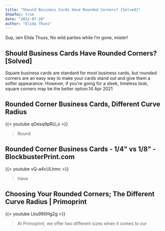 ```yaml
---
title: "Should Business Cards Have Rounded Corners? [Solved]"
ShowToc: true 
date: "2022-07-28"
author: "Elida Thuss" 
---
```


Sup, iam Elida Thuss, No wild parties while I’m gone, mister!
## Should Business Cards Have Rounded Corners? [Solved]
Square business cards are standard for most business cards, but rounded corners are an easy way to make your cards stand out and give them a softer appearance. However, if you're going for a sleek, timeless look, square corners may be the better option.14 Apr 2021

## Rounded Corner Business Cards, Different Curve Radius
{{< youtube qOesq9pRU_o >}}
>Round

## Rounded Corner Business Cards - 1/4" vs 1/8" - BlockbusterPrint.com
{{< youtube vQ-a4cULhmc >}}
>Have

## Choosing Your Rounded Corners; The Different Curve Radius | Primoprint
{{< youtube Ltiu990Hg2g >}}
>At Primoprint, we offer two different sizes when it comes to our 

